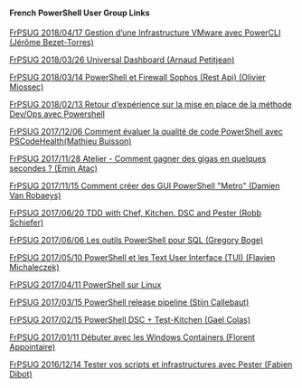 ﻿#### French PowerShell User Group Links
[FrPSUG 2018/04/17 Gestion d’une Infrastructure VMware avec PowerCLI (Jérôme Bezet-Torres)](French%20PowerShell%20User%20Group/FrPSUG%2020180417%20Gestion%20d’une%20Infrastructure%20VMware%20avec%20PowerCLI%20(Jérôme%20Bezet-Torres).md)


[FrPSUG 2018/03/26 Universal Dashboard (Arnaud Petitjean)](French%20PowerShell%20User%20Group/FrPSUG%2020180326%20Universal%20Dashboard%20(Arnaud%20Petitjean).md)


[FrPSUG 2018/03/14 PowerShell et Firewall Sophos (Rest Api) (Olivier Miossec)](French%20PowerShell%20User%20Group/FrPSUG%2020180314%20PowerShell%20et%20Firewall%20Sophos%20(Rest%20Api)%20(Olivier%20Miossec).md)


[FrPSUG 2018/02/13 Retour d’expérience sur la mise en place de la méthode Dev/Ops avec Powershell](French%20PowerShell%20User%20Group/FrPSUG%2020180213%20Retour%20d’expérience%20sur%20la%20mise%20en%20place%20de%20la%20méthode%20DevOps%20avec%20Powershell.md)


[FrPSUG 2017/12/06 Comment évaluer la qualité de code PowerShell avec PSCodeHealth(Mathieu­ Buisson)](French%20PowerShell%20User%20Group/FrPSUG%2020171206%20Comment%20évaluer%20la%20qualité%20de%20code%20PowerShell%20avec%20PSCodeHealth(Mathieu­%20Buisson).md)


[FrPSUG 2017/11/28 Atelier - Comment gagner des gigas en quelques secondes ? (Emin Atac)](French%20PowerShell%20User%20Group/FrPSUG%2020171128%20Atelier%20-%20Comment%20gagner%20des%20gigas%20en%20quelques%20secondes%20%20(Emin%20Atac).md)


[FrPSUG 2017/11/15 Comment créer des GUI PowerShell "Metro" (Damien Van Robaeys)](French%20PowerShell%20User%20Group/FrPSUG%2020171115%20Comment%20créer%20des%20GUI%20PowerShell%20Metro%20(Damien%20Van%20Robaeys).md)


[FrPSUG 2017/06/20 TDD with Chef, Kitchen, DSC and Pester (Robb Schiefer)](French%20PowerShell%20User%20Group/FrPSUG%2020170620%20TDD%20with%20Chef%20Kitchen%20DSC%20and%20Pester%20(Robb%20Schiefer).md)


[FrPSUG 2017/06/06 Les outils PowerShell pour SQL (Gregory Boge)](French%20PowerShell%20User%20Group/FrPSUG%2020170606%20Les%20outils%20PowerShell%20pour%20SQL%20(Gregory%20Boge).md)


[FrPSUG 2017/05/10 PowerShell et les Text User Interface (TUI) (Flavien Michaleczek)](French%20PowerShell%20User%20Group/FrPSUG%2020170510%20PowerShell%20et%20les%20Text%20User%20Interface%20(TUI)%20(Flavien%20Michaleczek).md)


[FrPSUG 2017/04/11 PowerShell sur Linux](French%20PowerShell%20User%20Group/FrPSUG%2020170411%20PowerShell%20sur%20Linux.md)


[FrPSUG 2017/03/15 PowerShell release pipeline (Stijn Callebaut)](French%20PowerShell%20User%20Group/FrPSUG%2020170315%20PowerShell%20release%20pipeline%20(Stijn%20Callebaut).md)


[FrPSUG 2017/02/15 PowerShell DSC + Test-Kitchen (Gael Colas)](French%20PowerShell%20User%20Group/FrPSUG%2020170215%20PowerShell%20DSC%20+%20Test-Kitchen%20(Gael%20Colas).md)


[FrPSUG 2017/01/11 Débuter avec les Windows Containers (Florent Appointaire)](French%20PowerShell%20User%20Group/FrPSUG%2020170111%20Débuter%20avec%20les%20Windows%20Containers%20(Florent%20Appointaire).md)


[FrPSUG 2016/12/14 Tester vos scripts et infrastructures avec Pester (Fabien Dibot)](French%20PowerShell%20User%20Group/FrPSUG%2020161214%20Tester%20vos%20scripts%20et%20infrastructures%20avec%20Pester%20(Fabien%20Dibot).md)


